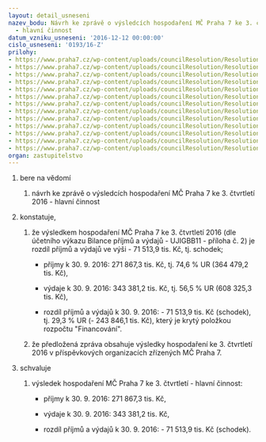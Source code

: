```yaml
---
layout: detail_usneseni
nazev_bodu: Návrh ke zprávě o výsledcích hospodaření MČ Praha 7 ke 3. čtvrtletí 2016
  - hlavní činnost
datum_vzniku_usneseni: '2016-12-12 00:00:00'
cislo_usneseni: '0193/16-Z'
prilohy:
- https://www.praha7.cz/wp-content/uploads/councilResolution/Resolutions/27501/export/Prilohac1DuvodovazpravaovysledcichhospodareniMC3Q2016~145280.docx
- https://www.praha7.cz/wp-content/uploads/councilResolution/Resolutions/27501/export/Prilohac2Bilanceprijmuavydaju3Q2016~145279.pdf
- https://www.praha7.cz/wp-content/uploads/councilResolution/Resolutions/27501/export/Prilohac3NIVdleORJ3Q2015a2016~145278.xlsx
- https://www.praha7.cz/wp-content/uploads/councilResolution/Resolutions/27501/export/Prilohac31NIVdlepolozek3Q2015a2016~145277.xlsx
- https://www.praha7.cz/wp-content/uploads/councilResolution/Resolutions/27501/export/Prilohac4PrehleddotacizrozpoctuHMP3Q2016~145276.xlsx
- https://www.praha7.cz/wp-content/uploads/councilResolution/Resolutions/27501/export/Prilohac5Prehledcerpaniinvestic3Q2016~145275.xlsx
- https://www.praha7.cz/wp-content/uploads/councilResolution/Resolutions/27501/export/Prilohac6Prehledoinvesticnichakcich3Q2016~145274.docx
- https://www.praha7.cz/wp-content/uploads/councilResolution/Resolutions/27501/export/Prilohac7VHPO3Q2016~145273.docx
- https://www.praha7.cz/wp-content/uploads/councilResolution/Resolutions/27501/export/Prilohac8RozborhospodareniPOPCP73Q2016~145272.doc
- https://www.praha7.cz/wp-content/uploads/councilResolution/Resolutions/27501/export/Prilohac9RozborhospodareniPOSAZ3Q2016~145271.DOC
- https://www.praha7.cz/wp-content/uploads/councilResolution/Resolutions/27501/export/Prilohac10RozborhospodareniPOMSaZS3Q2016~145270.doc
- https://www.praha7.cz/wp-content/uploads/councilResolution/Resolutions/27501/export/usnRMC121816~145269.pdf
- https://www.praha7.cz/wp-content/uploads/councilResolution/Resolutions/27501/export/export~301437.pdf
organ: zastupitelstvo
---
```

<OL class=urzList_view id=urzList>
<LI class=urzClass1><SPAN name="1">bere na vědomí</SPAN> 
<OL class=urzOlClass>
<LI class=urzClass2 style="TEXT-ALIGN: left"><SPAN>
<P>návrh ke zprávě o výsledcích hospodaření MČ Praha 7 ke 3. čtvrtletí 2016 - hlavní činnost</P></SPAN></LI></OL></LI>
<LI class=urzClass1><SPAN name="50">konstatuje,</SPAN> 
<OL class=urzOlClass>
<LI class=urzClass2 style="TEXT-ALIGN: left"><SPAN>
<P>že výsledkem hospodaření MČ Praha 7 ke 3. čtvrtletí 2016 (dle účetního výkazu Bilance příjmů a výdajů - UJIGBB11 - příloha č. 2) je rozdíl příjmů a výdajů ve výši - 71 513,9 tis. Kč, tj. schodek;</P></SPAN>
<UL class=urzUlClass>
<LI class=urzClass3 style="TEXT-ALIGN: left"><SPAN>
<P>příjmy k 30. 9. 2016: 271 867,3 tis. Kč, tj. 74,6 % UR (364 479,2 tis. Kč),</P></SPAN></LI>
<LI class=urzClass3 style="TEXT-ALIGN: left"><SPAN>
<P>výdaje k 30. 9. 2016: 343 381,2 tis. Kč, tj. 56,5 % UR (608 325,3 tis. Kč),</P></SPAN></LI>
<LI class=urzClass3 style="TEXT-ALIGN: left"><SPAN>
<P>rozdíl příjmů a výdajů k 30. 9. 2016: - 71 513,9 tis. Kč (schodek), tj. 29,3 % UR (- 243 846,1 tis. Kč), který je krytý položkou rozpočtu "Financování".</P></SPAN></LI></UL></LI>
<LI class=urzClass2 style="TEXT-ALIGN: left"><SPAN>
<P>že předložená zpráva obsahuje výsledky hospodaření ke 3. čtvrtletí 2016 v příspěvkových organizacích zřízených MČ Praha 7.</P></SPAN></LI></OL></LI>
<LI class=urzClass1><SPAN name="24">schvaluje</SPAN> 
<OL class=urzOlClass>
<LI class=urzClass2 style="TEXT-ALIGN: left"><SPAN>
<P>výsledek hospodaření MČ Praha 7 ke 3. čtvrtletí - hlavní činnost:</P></SPAN>
<UL class=urzUlClass>
<LI class=urzClass3 style="TEXT-ALIGN: left"><SPAN>
<P>příjmy k 30. 9. 2016: 271 867,3 tis. Kč,</P></SPAN></LI>
<LI class=urzClass3 style="TEXT-ALIGN: left"><SPAN>
<P>výdaje k 30. 9. 2016: 343 381,2 tis. Kč,</P></SPAN></LI>
<LI class=urzClass3 style="TEXT-ALIGN: left"><SPAN>
<P>rozdíl příjmů a výdajů k 30. 9. 2016: - 71 513,9 tis. Kč (schodek).</P></SPAN></LI></UL></LI></OL></LI></OL>